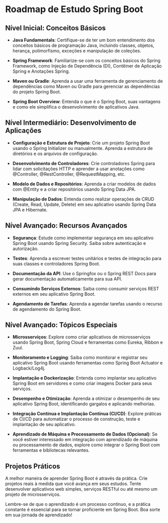 # Roadmap de Estudo Spring Boot

## Nível Inicial: Conceitos Básicos

- **Java Fundamentals**: Certifique-se de ter um bom entendimento dos conceitos básicos de programação Java, incluindo classes, objetos, herança, polimorfismo, exceções e manipulação de coleções.

- **Spring Framework**: Familiarize-se com os conceitos básicos do Spring Framework, como Injeção de Dependência (DI), Contêiner de Aplicação Spring e Anotações Spring.

- **Maven ou Gradle**: Aprenda a usar uma ferramenta de gerenciamento de dependências como Maven ou Gradle para gerenciar as dependências do projeto Spring Boot.

- **Spring Boot Overview**: Entenda o que é o Spring Boot, suas vantagens e como ele simplifica o desenvolvimento de aplicativos Java.

## Nível Intermediário: Desenvolvimento de Aplicações

- **Configuração e Estrutura de Projeto**: Crie um projeto Spring Boot usando o Spring Initializer ou manualmente. Aprenda a estrutura de diretórios e os arquivos de configuração.

- **Desenvolvimento de Controladores**: Crie controladores Spring para lidar com solicitações HTTP e aprender a usar anotações como @Controller, @RestController, @RequestMapping, etc.

- **Modelo de Dados e Repositórios**: Aprenda a criar modelos de dados com @Entity e a criar repositórios usando Spring Data JPA.

- **Manipulação de Dados**: Entenda como realizar operações de CRUD (Create, Read, Update, Delete) em seu aplicativo usando Spring Data JPA e Hibernate.

## Nível Avançado: Recursos Avançados

- **Segurança**: Estude como implementar segurança em seu aplicativo Spring Boot usando Spring Security. Saiba sobre autenticação e autorização.

- **Testes**: Aprenda a escrever testes unitários e testes de integração para suas classes e controladores Spring Boot.

- **Documentação da API**: Use o Springfox ou o Spring REST Docs para gerar documentação automaticamente para sua API.

- **Consumindo Serviços Externos**: Saiba como consumir serviços REST externos em seu aplicativo Spring Boot.

- **Agendamento de Tarefas**: Aprenda a agendar tarefas usando o recurso de agendamento do Spring Boot.

## Nível Avançado: Tópicos Especiais

- **Microsserviços**: Explore como criar aplicativos de microsserviços usando Spring Boot, Spring Cloud e ferramentas como Eureka, Ribbon e Zuul.

- **Monitoramento e Logging**: Saiba como monitorar e registrar seu aplicativo Spring Boot usando ferramentas como Spring Boot Actuator e Logback/Log4j.

- **Implantação e Dockerização**: Entenda como implantar seu aplicativo Spring Boot em servidores e como criar imagens Docker para seus serviços.

- **Desempenho e Otimização**: Aprenda a otimizar o desempenho de seu aplicativo Spring Boot, identificando gargalos e aplicando melhorias.

- **Integração Contínua e Implantação Contínua (CI/CD)**: Explore práticas de CI/CD para automatizar o processo de construção, teste e implantação de seu aplicativo.

- **Aprendizado de Máquina e Processamento de Dados (Opcional)**: Se você estiver interessado em integração com aprendizado de máquina ou processamento de dados, explore como integrar o Spring Boot com ferramentas e bibliotecas relevantes.

## Projetos Práticos

A melhor maneira de aprender Spring Boot é através da prática. Crie projetos reais à medida que você avança em seus estudos. Tente desenvolver aplicativos web simples, serviços RESTful ou até mesmo um projeto de microsserviços.

Lembre-se de que o aprendizado é um processo contínuo, e a prática constante é essencial para se tornar proficiente em Spring Boot. Boa sorte em sua jornada de aprendizado!
